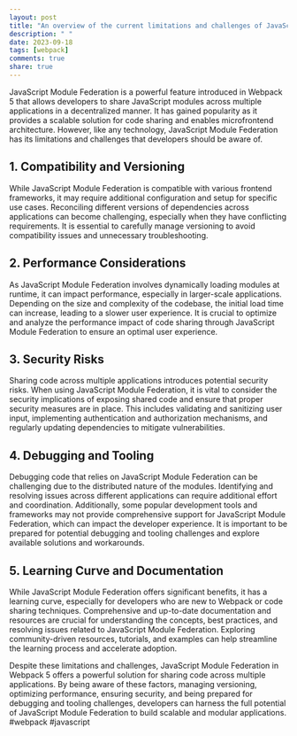 ```yaml
---
layout: post
title: "An overview of the current limitations and challenges of JavaScript Module Federation in Webpack 5"
description: " "
date: 2023-09-18
tags: [webpack]
comments: true
share: true
---
```


JavaScript Module Federation is a powerful feature introduced in Webpack 5 that allows developers to share JavaScript modules across multiple applications in a decentralized manner. It has gained popularity as it provides a scalable solution for code sharing and enables microfrontend architecture. However, like any technology, JavaScript Module Federation has its limitations and challenges that developers should be aware of.

## 1. Compatibility and Versioning
While JavaScript Module Federation is compatible with various frontend frameworks, it may require additional configuration and setup for specific use cases. Reconciling different versions of dependencies across applications can become challenging, especially when they have conflicting requirements. It is essential to carefully manage versioning to avoid compatibility issues and unnecessary troubleshooting.

## 2. Performance Considerations
As JavaScript Module Federation involves dynamically loading modules at runtime, it can impact performance, especially in larger-scale applications. Depending on the size and complexity of the codebase, the initial load time can increase, leading to a slower user experience. It is crucial to optimize and analyze the performance impact of code sharing through JavaScript Module Federation to ensure an optimal user experience.

## 3. Security Risks
Sharing code across multiple applications introduces potential security risks. When using JavaScript Module Federation, it is vital to consider the security implications of exposing shared code and ensure that proper security measures are in place. This includes validating and sanitizing user input, implementing authentication and authorization mechanisms, and regularly updating dependencies to mitigate vulnerabilities.

## 4. Debugging and Tooling
Debugging code that relies on JavaScript Module Federation can be challenging due to the distributed nature of the modules. Identifying and resolving issues across different applications can require additional effort and coordination. Additionally, some popular development tools and frameworks may not provide comprehensive support for JavaScript Module Federation, which can impact the developer experience. It is important to be prepared for potential debugging and tooling challenges and explore available solutions and workarounds.

## 5. Learning Curve and Documentation
While JavaScript Module Federation offers significant benefits, it has a learning curve, especially for developers who are new to Webpack or code sharing techniques. Comprehensive and up-to-date documentation and resources are crucial for understanding the concepts, best practices, and resolving issues related to JavaScript Module Federation. Exploring community-driven resources, tutorials, and examples can help streamline the learning process and accelerate adoption.

Despite these limitations and challenges, JavaScript Module Federation in Webpack 5 offers a powerful solution for sharing code across multiple applications. By being aware of these factors, managing versioning, optimizing performance, ensuring security, and being prepared for debugging and tooling challenges, developers can harness the full potential of JavaScript Module Federation to build scalable and modular applications. 
#webpack #javascript